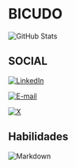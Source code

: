 # **BICUDO**

![GitHub Stats](https://github-readme-stats.vercel.app/api?username=Bicud0&theme=transparent&bg_color=000&border_color=000000&show_icons=true&icon_color=30A3DC&title_color=008000&text_color=00FF7F)

## SOCIAL

[![LinkedIn](https://img.shields.io/badge/LinkedIn-0077B5?style=for-the-badge&logo=linkedin&logoColor=white)](https://www.linkedin.com/in/thalys-caires-2004/)

[![E-mail](https://img.shields.io/badge/-Email-000?style=for-the-badge&logo=microsoft-outlook&logoColor=007BFF)](mailto:thalyscaires@hotmail.com)

[![X](https://img.shields.io/badge/X-000?style=for-the-badge&logo=x)](https://x.com/bicudoT9999)

## Habilidades

![Markdown](https://img.shields.io/badge/Markdown-000?style=for-the-badge&logo=markdown)